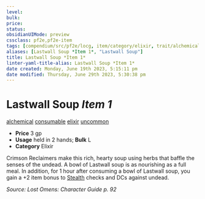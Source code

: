 ```yaml
---
level:
bulk:
price:
status:
obsidianUIMode: preview
cssclass: pf2e,pf2e-item
tags: [compendium/src/pf2e/locg, item/category/elixir, trait/alchemical, trait/consumable, trait/elixir, trait/uncommon]
aliases: [Lastwall Soup *Item 1*, "Lastwall Soup"]
title: Lastwall Soup *Item 1*
linter-yaml-title-alias: Lastwall Soup *Item 1*
date created: Monday, June 19th 2023, 5:15:11 pm
date modified: Thursday, June 29th 2023, 5:30:38 pm
---
```


# Lastwall Soup *Item 1*

[alchemical](rules/traits/alchemical.md) [consumable](rules/traits/consumable.md) [elixir](rules/traits/elixir.md) [uncommon](rules/traits/uncommon.md)  

- **Price** 3 gp
- **Usage** held in 2 hands; **Bulk** L
- **Category** Elixir

Crimson Reclaimers make this rich, hearty soup using herbs that baffle the senses of the undead. A bowl of Lastwall soup is as nourishing as a full meal. In addition, for 1 hour after consuming a bowl of Lastwall soup, you gain a +2 item bonus to [Stealth](compendium/skills.md#Stealth) checks and DCs against undead.

*Source: Lost Omens: Character Guide p. 92*
